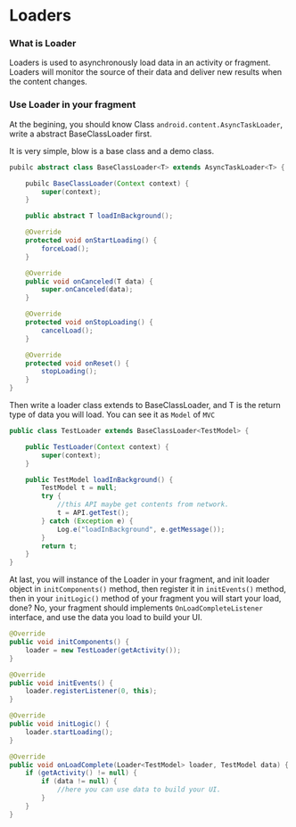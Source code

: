 Loaders
===

### What is Loader

Loaders is used to asynchronously load data in an activity
or fragment. Loaders will monitor the source of their data and
deliver new results when the content changes.

### Use Loader in your fragment

At the begining, you should know Class ```android.content.AsyncTaskLoader```,
write a abstract BaseClassLoader first.

It is very simple, blow is a base class and a demo class.

```java
pubilc abstract class BaseClassLoader<T> extends AsyncTaskLoader<T> {

    pubilc BaseClassLoader(Context context) {
        super(context);
    }

    public abstract T loadInBackground();

    @Override
    protected void onStartLoading() {
        forceLoad();
    }

    @Override
    public void onCanceled(T data) {
        super.onCanceled(data);
    }

    @Override
    protected void onStopLoading() {
        cancelLoad();
    }

    @Override
    protected void onReset() {
        stopLoading();
    }
}
```

Then write a loader class extends to BaseClassLoader, and T is the 
return type of data you will load. You can see it as ```Model``` of ```MVC```

```java
public class TestLoader extends BaseClassLoader<TestModel> {

    public TestLoader(Context context) {
        super(context);
    }

    public TestModel loadInBackground() {
        TestModel t = null;
        try {
            //this API maybe get contents from network.
            t = API.getTest();
        } catch (Exception e) {
            Log.e("loadInBackground", e.getMessage());
        }
        return t;
    }
}
```

At last, you will instance of the Loader in your fragment, and init
loader object in ```initComponents()``` method, then register it in
```initEvents()``` method, then in your ```initLogic()``` method of
your fragment you will start your load, done? No, your fragment should 
implements ```OnLoadCompleteListener``` interface, and use the data you load
to build your UI.

```java
@Override
public void initComponents() {
    loader = new TestLoader(getActivity());
}

@Override
public void initEvents() {
    loader.registerListener(0, this);
}

@Override
public void initLogic() {
    loader.startLoading();
}

@Override
public void onLoadComplete(Loader<TestModel> loader, TestModel data) {
    if (getActivity() != null) {
        if (data != null) {
            //here you can use data to build your UI.
        }
    }
}
```
